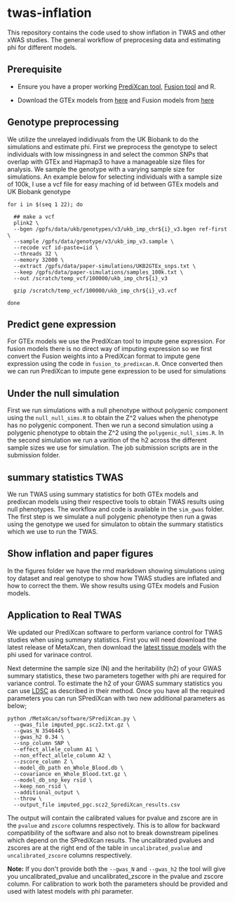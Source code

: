 # twas-inflation
This repository contains the code used to show inflation in TWAS and other xWAS studies. The general workflow of preprocesing data and estimating phi for different models.

## Prerequisite
* Ensure you have a proper working [PrediXcan tool](https://github.com/hakyimlab/MetaXcan/tree/master), [Fusion tool](http://gusevlab.org/projects/fusion/) and R.

* Download the GTEx models from [here](https://predictdb.org/post/2021/07/21/gtex-v8-models-on-eqtl-and-sqtl/) and Fusion models from [here](http://gusevlab.org/projects/fusion/#gtex-v8-multi-tissue-expression)


## Genotype preprocessing
We utilize the unrelayed indidivuals from the UK Biobank to do the simulations and estimate phi. First we preprocess the genotype to select individuals with low missingness in and select the common SNPs that overlap with GTEx and Hapmap3 to have a manageable size files for analysis. We sample the genotype with a varying sample size for simulations. An example below for selecting individuals with a sample size of 100k, I use a vcf file for easy maching of id between GTEx models and UK Biobank genotype

```{bash}
for i in $(seq 1 22); do

  ## make a vcf
  plink2 \
  --bgen /gpfs/data/ukb/genotypes/v3/ukb_imp_chr${i}_v3.bgen ref-first \
  --sample /gpfs/data/genotype/v3/ukb_imp_v3.sample \
  --recode vcf id-paste=iid \
  --threads 32 \
  --memory 32000 \
  --extract /gpfs/data/paper-simulations/UKB2GTEx_snps.txt \
  --keep /gpfs/data/paper-simulations/samples_100k.txt \
  --out /scratch/temp_vcf/100000/ukb_imp_chr${i}_v3

  gzip /scratch/temp_vcf/100000/ukb_imp_chr${i}_v3.vcf

done
```

## Predict gene expression
For GTEx models we use the PrediXcan tool to impute gene expression. For fusion models there is no direct way of imputing expression so we first convert the Fusion weights into a PrediXcan format to impute gene expression using the code in `fusion_to_predixcan.R`. Once converted then we can run PrediXcan to impute gene expression to be used for simulations


## Under the null simulation
First we run simulations with a null phenotype without polygenic component using the `null_null_sims.R` to obtain the Z^2 values when the phenotype has no polygenic component. Then we run a second simulation using a polygenic phenotype to obtain the Z^2 using the `polygenic_null_sims.R`. In the second simulation we run a varition of the h2 across the different sample sizes we use for simulation. The job submission scripts are in the submission folder.

## summary statistics TWAS
We run TWAS using summary statistics for both GTEx models and predixcan models using their respective tools to obtain TWAS results using null phenotypes. The workflow and code is available in the `sim_gwas` folder. The first step is we simulate a null polygenic phenotype then run a gwas using the genotype we used for simulaton to obtain the summary statistics which we use to run the TWAS.


## Show inflation and paper figures
In the figures folder we have the rmd markdown showing simulations using toy dataset and real genotype to show how TWAS studies are inflated and how to correct the them. We show results using GTEx models and Fusion models.


## Application to Real TWAS
We updated our PrediXcan software to perform variance control for TWAS studies when using summary statistics. 
First you will need download the latest release of MetaXcan, then download the [latest tissue models](https://uchicago.box.com/s/w0nzszuvuwcsznvo8x4c15o4hujqrwm7) with the phi used for varinace control.

Next determine the sample size (N) and the heritability (h2) of your GWAS summary statistics, these two parameters together with phi are required for variance control. 
To estimate the h2 of your GWAS summary statistics you can use [LDSC](https://github.com/bulik/ldsc) as described in their method. 
Once you have all the required parameters you can run SPrediXcan with two new additional parameters as below;

```{bash}
python /MetaXcan/software/SPrediXcan.py \
  --gwas_file imputed_pgc.scz2.txt.gz \
  --gwas_N 3546445 \
  --gwas_h2 0.34 \
  --snp_column SNP \
  --effect_allele_column A1 \
  --non_effect_allele_column A2 \
  --zscore_column Z \
  --model_db_path en_Whole_Blood.db \
  --covariance en_Whole_Blood.txt.gz \
  --model_db_snp_key rsid \
  --keep_non_rsid \
  --additional_output \
  --throw \
  --output_file imputed_pgc.scz2_SprediXcan_results.csv
```

The output will contain the calibrated values for pvalue and zscore are in the `pvalue` and `zscore` columns respectively. 
This is to allow for backward compatibility of the software and also not to break downstream pipelines which depend on the SPrediXcan results.
The uncalibrated pvalues and zscores are at the right end of the table in `uncalibrated_pvalue` and `uncalibrated_zscore` columns respectively.

**Note:** If you don't provide both the `--gwas_N` and `--gwas_h2` the tool will give you uncalibrated_pvalue and uncalibrated_zscore in the pvalue and zscore column. 
For calibration to work both the parameters should be provided and used with latest models with phi parameter.  